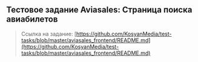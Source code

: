 ## Тестовое задание Aviasales: Страница поиска авиабилетов

> Ссылка на задание: [https://github.com/KosyanMedia/test-tasks/blob/master/aviasales_frontend/README.md](https://github.com/KosyanMedia/test-tasks/blob/master/aviasales_frontend/README.md)
